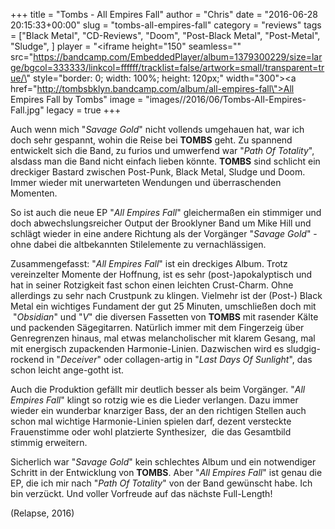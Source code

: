 +++
title = "Tombs - All Empires Fall"
author = "Chris"
date = "2016-06-28 20:15:33+00:00"
slug = "tombs-all-empires-fall"
category = "reviews"
tags = ["Black Metal", "CD-Reviews", "Doom", "Post-Black Metal", "Post-Metal", "Sludge", ]
player = "<iframe height=\"150\" seamless=\"\" src=\"https://bandcamp.com/EmbeddedPlayer/album=1379300229/size=large/bgcol=333333/linkcol=ffffff/tracklist=false/artwork=small/transparent=true/\" style=\"border: 0; width: 100%; height: 120px;\" width=\"300\"><a href=\"http://tombsbklyn.bandcamp.com/album/all-empires-fall\">All Empires Fall by Tombs</a></iframe>"
image = "images//2016/06/Tombs-All-Empires-Fall.jpg"
legacy = true
+++

Auch wenn mich "_Savage Gold_" nicht vollends umgehauen hat, war ich doch sehr gespannt, wohin die Reise bei **TOMBS** geht. Zu spannend entwickelt sich die Band, zu furios und umwerfend war "_Path Of Totality_", alsdass man die Band nicht einfach lieben könnte. **TOMBS** sind schlicht ein dreckiger Bastard zwischen Post-Punk, Black Metal, Sludge und Doom. Immer wieder mit unerwarteten Wendungen und überraschenden Momenten.

So ist auch die neue EP "_All Empires Fall_" gleichermaßen ein stimmiger und doch abwechslungsreicher Output der Brooklyner Band um Mike Hill und schlägt wieder in eine andere Richtung als der Vorgänger "_Savage Gold_" - ohne dabei die altbekannten Stilelemente zu vernachlässigen.

Zusammengefasst: "_All Empires Fall_" ist ein dreckiges Album. Trotz vereinzelter Momente der Hoffnung, ist es sehr (post-)apokalyptisch und hat in seiner Rotzigkeit fast schon einen leichten Crust-Charm. Ohne allerdings zu sehr nach Crustpunk zu klingen. Vielmehr ist der (Post-) Black Metal ein wichtiges Fundament der gut 25 Minuten, umschließen doch mit  "_Obsidian_" und "_V_" die diversen Fassetten von **TOMBS** mit rasender Kälte und packenden Sägegitarren. Natürlich immer mit dem Fingerzeig über Genregrenzen hinaus, mal etwas melancholischer mit klarem Gesang, mal mit energisch zupackenden Harmonie-Linien. Dazwischen wird es sludgig-rockend in "_Deceiver_" oder collagen-artig in "_Last Days Of Sunlight_", das schon leicht ange-gotht ist.

Auch die Produktion gefällt mir deutlich besser als beim Vorgänger. "_All Empires Fall_" klingt so rotzig wie es die Lieder verlangen. Dazu immer wieder ein wunderbar knarziger Bass, der an den richtigen Stellen auch schon mal wichtige Harmonie-Linien spielen darf, dezent versteckte Frauenstimme oder wohl platzierte Synthesizer,  die das Gesamtbild stimmig erweitern.

Sicherlich war "_Savage Gold_" kein schlechtes Album und ein notwendiger Schritt in der Entwicklung von **TOMBS**. Aber "_All Empires Fall_" ist genau die EP, die ich mir nach "_Path Of Totality_" von der Band gewünscht habe. Ich bin verzückt. Und voller Vorfreude auf das nächste Full-Length!

(Relapse, 2016)


